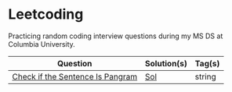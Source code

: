 # Leetcoding

Practicing random coding interview questions during my MS DS at Columbia University.


| Question | Solution(s) | Tag(s) |
|----------|-------------|--------|
|[Check if the Sentence Is Pangram](https://leetcode.com/problems/check-if-the-sentence-is-pangram/)| [Sol]() | string|

